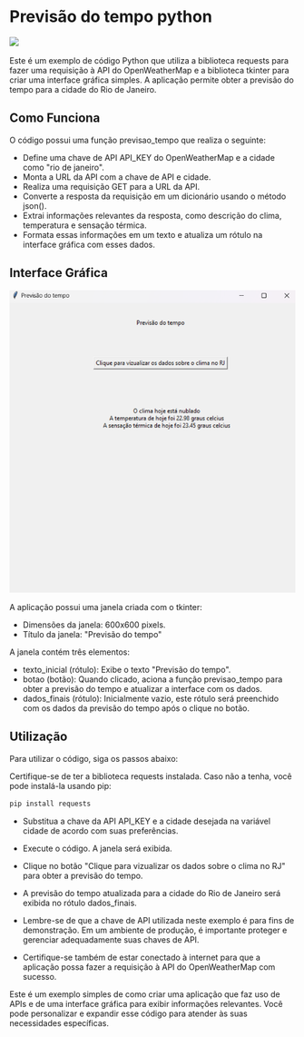 # Previsão do tempo python

<img src="https://images.app.goo.gl/BBjpsPqAeWgSH6td8"/>

Este é um exemplo de código Python que utiliza a biblioteca requests para fazer uma requisição à API do OpenWeatherMap e a biblioteca tkinter para criar uma interface gráfica simples. A aplicação permite obter a previsão do tempo para a cidade do Rio de Janeiro.

## Como Funciona
O código possui uma função previsao_tempo que realiza o seguinte:

- Define uma chave de API API_KEY do OpenWeatherMap e a cidade como "rio de janeiro".
- Monta a URL da API com a chave de API e cidade.
- Realiza uma requisição GET para a URL da API.
- Converte a resposta da requisição em um dicionário usando o método json().
- Extrai informações relevantes da resposta, como descrição do clima, temperatura e sensação térmica.
- Formata essas informações em um texto e atualiza um rótulo na interface gráfica com esses dados.

## Interface Gráfica
<img src="./Captura de tela 2023-10-10 191824.png"/>

A aplicação possui uma janela criada com o tkinter:

- Dimensões da janela: 600x600 pixels.
- Título da janela: "Previsão do tempo"

A janela contém três elementos:

- texto_inicial (rótulo): Exibe o texto "Previsão do tempo".
- botao (botão): Quando clicado, aciona a função previsao_tempo para obter a previsão do tempo e atualizar a interface com os dados.
- dados_finais (rótulo): Inicialmente vazio, este rótulo será preenchido com os dados da previsão do tempo após o clique no botão.

## Utilização
Para utilizar o código, siga os passos abaixo:

Certifique-se de ter a biblioteca requests instalada. Caso não a tenha, você pode instalá-la usando pip:

```bash
pip install requests

```

- Substitua a chave da API API_KEY e a cidade desejada na variável cidade de acordo com suas preferências.

- Execute o código. A janela será exibida.

- Clique no botão "Clique para vizualizar os dados sobre o clima no RJ" para obter a previsão do tempo.

- A previsão do tempo atualizada para a cidade do Rio de Janeiro será exibida no rótulo dados_finais.

- Lembre-se de que a chave de API utilizada neste exemplo é para fins de demonstração. Em um ambiente de produção, é importante proteger e gerenciar adequadamente suas chaves de API.

- Certifique-se também de estar conectado à internet para que a aplicação possa fazer a requisição à API do OpenWeatherMap com sucesso.

Este é um exemplo simples de como criar uma aplicação que faz uso de APIs e de uma interface gráfica para exibir informações relevantes. Você pode personalizar e expandir esse código para atender às suas necessidades específicas.
